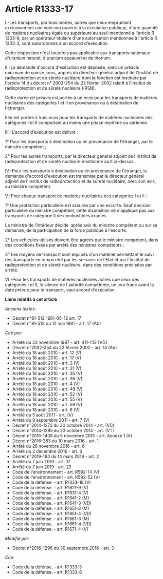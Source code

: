 # Article R1333-17

I.-Les transports, par tous modes, autres que ceux empruntant exclusivement une voie non ouverte à la circulation publique,
d'une quantité de matières nucléaires égale ou supérieure au seuil mentionné à l'article R. 1333-8, par un opérateur
titulaire d'une autorisation mentionnée à l'article R. 1333-3, sont subordonnés à un accord d'exécution. 

Cette disposition n'est toutefois pas applicable aux transports nationaux d'uranium naturel, d'uranium appauvri et de
thorium. 

II.-La demande d'accord d'exécution est déposée, avec un préavis minimum de quinze jours, auprès du directeur général adjoint
de l'Institut de radioprotection et de sûreté nucléaire dont la fonction est instituée par l'article 14 du décret n° 2002-254
du 22 février 2002 relatif à l'Institut de radioprotection et de sûreté nucléaire (IRSN). 

Cette durée de préavis est portée à un mois pour les transports de matières nucléaires des catégories I et II en provenance
ou à destination de l'étranger. 

Elle est portée à trois mois pour les transports de matières nucléaires des catégories I et II comportant au moins une phase
maritime ou aérienne. 

III.-L'accord d'exécution est délivré : 

1° Pour les transports à destination ou en provenance de l'étranger, par le ministre compétent ; 

2° Pour les autres transports, par le directeur général adjoint de l'Institut de radioprotection et de sûreté nucléaire
mentionné au II ci-dessus. 

IV.-Pour les transports à destination ou en provenance de l'étranger, la demande d'accord d'exécution est transmise par le
directeur général adjoint de l'Institut de radioprotection et de sûreté nucléaire, avec son avis, au ministre compétent.

V.-Pour chaque transport de matières nucléaires des catégories I et II : 

1° Une protection particulière est assurée par une escorte. Sauf décision particulière du ministre compétent, cette
disposition ne s'applique pas aux transports de catégorie II de combustibles irradiés. 

Le ministre de l'intérieur décide, après avis du ministre compétent ou sur sa demande, de la participation de la force
publique à l'escorte. 

2° Les véhicules utilisés doivent être agréés par le ministre compétent, dans des conditions fixées par arrêté des ministres
compétents ; 

3° Les moyens de transport sont équipés d'un matériel permettant le suivi des transports en temps réel par les services de
l'Etat et par l'Institut de radioprotection et de sûreté nucléaire, dans des conditions précisées par arrêté. 

VI.-Pour les transports de matières nucléaires autres que ceux des catégories I et II, le silence de l'autorité compétente,
un jour franc avant la date prévue pour le transport, vaut accord d'exécution.

**Liens relatifs à cet article**

_Anciens textes_:

  - Décret n°81-512 1981-05-12 art. 17
  - Décret n°81-512 du 12 mai 1981 - art. 17 (Ab)

_Cité par_:

  - Arrêté du 23 novembre 1987 - art. 411-1.12 (VD)
  - Décret n°2002-254 du 22 février 2002 - art. 14 (Ab)
  - Arrêté du 18 août 2010 - art. 12 (V)
  - Arrêté du 18 août 2010 - art. 17 (V)
  - Arrêté du 18 août 2010 - art. 3 (V)
  - Arrêté du 18 août 2010 - art. 31 (V)
  - Arrêté du 18 août 2010 - art. 35 (V)
  - Arrêté du 18 août 2010 - art. 36 (V)
  - Arrêté du 18 août 2010 - art. 4 (V)
  - Arrêté du 18 août 2010 - art. 49 (V)
  - Arrêté du 18 août 2010 - art. 52 (V)
  - Arrêté du 18 août 2010 - art. 55 (V)
  - Arrêté du 18 août 2010 - art. 59 (V)
  - Arrêté du 18 août 2010 - art. 6 (V)
  - Arrêté du 5 août 2011 - art. (V)
  - Arrêté du 9 septembre 2011 - art. 7 (V)
  - Décret n°2014-1273 du 30 octobre 2014 - art. (VD)
  - Décret n°2014-1285 du 23 octobre 2014 - art. (VT)
  - Décret n°2015-1408 du 5 novembre 2015 - art. Annexe 1 (V)
  - Décret n°2016-283 du 10 mars 2016 - art. 1
  - Arrêté du 28 novembre 2016 - art. 6
  - Arrêté du 2 décembre 2016 - art. 6
  - Décret n°2019-190 du 14 mars 2019 - art. 2
  - Arrêté du 7 juin 2019 - art. 17
  - Arrêté du 7 juin 2019 - art. 23
  - Code de l'environnement - art. R592-14 (V)
  - Code de l'environnement - art. R592-52 (V)
  - Code de la défense. - art. R1333-18 (V)
  - Code de la défense. - art. R1621-9 (V)
  - Code de la défense. - art. R1631-4 (V)
  - Code de la défense. - art. R1641-2 (M)
  - Code de la défense. - art. R1641-3 (VD)
  - Code de la défense. - art. R1651-3 (M)
  - Code de la défense. - art. R1651-4 (VD)
  - Code de la défense. - art. R1661-3 (M)
  - Code de la défense. - art. R1661-4 (VD)
  - Code de la défense. - art. R1671-4 (V)

_Modifié par_:

  - Décret n°2016-1296 du 30 septembre 2016 - art. 3

_Cite_:

  - Code de la défense. - art. R1333-3
  - Code de la défense. - art. R1333-8
